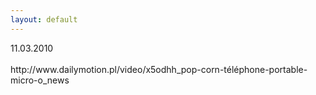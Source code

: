 ```yaml
---
layout: default
---
```


<!--28-->
<div>11.03.2010</div><div><br></div>http://www.dailymotion.pl/video/x5odhh_pop-corn-téléphone-portable-micro-o_news<br>